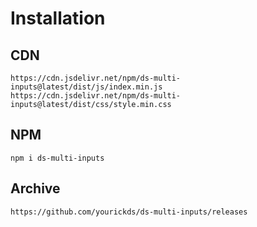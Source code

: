 # Installation

CDN
---------
    https://cdn.jsdelivr.net/npm/ds-multi-inputs@latest/dist/js/index.min.js
    https://cdn.jsdelivr.net/npm/ds-multi-inputs@latest/dist/css/style.min.css

NPM
---------
    npm i ds-multi-inputs

Archive
---------
    https://github.com/yourickds/ds-multi-inputs/releases